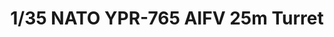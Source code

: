 ---
layout: product
title: "1/35 NATO YPR-765 AIFV 25m Turret"
price: "4000" 
desc: "Maketa"
img_path: "/assets/img/AFV35016.jpg"
brand: "N/A"
available: false
special_offer: false
new: false
soon: false
cat: "010000"
subcat: "015100"
subsubcat: "0N/A"
sifra: "AFV35016"
popular: false
---